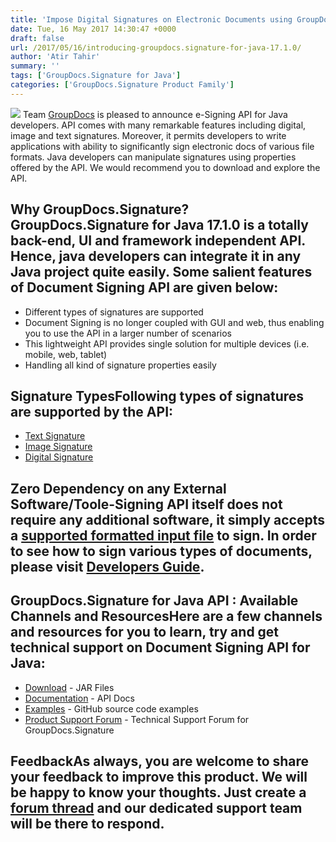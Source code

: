 ```yaml
---
title: 'Impose Digital Signatures on Electronic Documents using GroupDocs.Signature for Java 17.1.0'
date: Tue, 16 May 2017 14:30:47 +0000
draft: false
url: /2017/05/16/introducing-groupdocs.signature-for-java-17.1.0/
author: 'Atir Tahir'
summary: ''
tags: ['GroupDocs.Signature for Java']
categories: ['GroupDocs.Signature Product Family']
---
```


[![](http://blog.groupdocs.com/wp-content/uploads/sites/4/2017/03/groupdocs-signature-java.png)](https://www.groupdocs.com/products/signature/java) Team [GroupDocs](https://www.groupdocs.com/) is pleased to announce e-Signing API for Java developers. API comes with many remarkable features including digital, image and text signatures. Moreover, it permits developers to write applications with ability to significantly sign electronic docs of various file formats. Java developers can manipulate signatures using properties offered by the API. We would recommend you to download and explore the API.

## Why GroupDocs.Signature?GroupDocs.Signature for Java 17.1.0 is a totally back-end, UI and framework independent API. Hence, java developers can integrate it in any Java project quite easily. Some salient features of Document Signing API are given below:

*   Different types of signatures are supported
*   Document Signing is no longer coupled with GUI and web, thus enabling you to use the API in a larger number of scenarios
*   This lightweight API provides single solution for multiple devices (i.e. mobile, web, tablet)
*   Handling all kind of signature properties easily

## Signature TypesFollowing types of signatures are supported by the API:

*   [Text Signature](https://docs.groupdocs.com/signature/java)
*   [Image Signature](https://docs.groupdocs.com/signature/java)
*   [Digital Signature](https://docs.groupdocs.com/signature/java)

## Zero Dependency on any External Software/Toole-Signing API itself does not require any additional software, it simply accepts a [supported formatted input file](https://docs.groupdocs.com/display/signaturejava/Supported+Document+Formats) to sign. In order to see how to sign various types of documents, please visit [Developers Guide](https://docs.groupdocs.com/display/signaturejava/Developer+Guide).

## GroupDocs.Signature for Java API : Available Channels and ResourcesHere are a few channels and resources for you to learn, try and get technical support on **Document Signing API for Java**:

*   [Download](https://downloads.groupdocs.com/signature/java "GroupDocs.Signature for Java Downloads") - JAR Files
*   [Documentation](https://docs.groupdocs.com/display/signaturejava/Home "Signing API Documentation") - API Docs
*   [Examples](https://github.com/groupdocs-signature/GroupDocs.Signature-for-Java "Signing API Examples") - GitHub source code examples
*   [Product Support Forum](http://www.groupdocs.com/Community/forums/groupdocs.signature-product-family/6/showforum.aspx "GroupDocs.Signature for Java Support forum") \- Technical Support Forum for GroupDocs.Signature

## FeedbackAs always, you are welcome to share your feedback to improve this product. We will be happy to know your thoughts. Just create a [forum thread](http://www.groupdocs.com/Community/forums/groupdocs.signature-product-family/6/showforum.aspx) and our dedicated support team will be there to respond.





